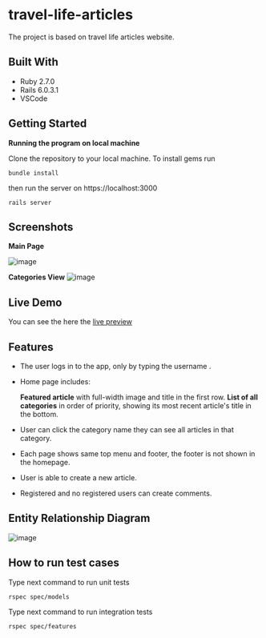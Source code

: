 # travel-life-articles

The project is based on travel life articles website. 


## Built With

* Ruby 2.7.0
* Rails 6.0.3.1
* VSCode


## Getting Started

**Running the program on local machine**

Clone the repository to your local machine.
To install gems run

    bundle install
       
then run the server on https://localhost:3000

    rails server 

## Screenshots

**Main Page**

![image](https://user-images.githubusercontent.com/5160907/82912846-29b38200-9f33-11ea-9fcc-39443fd5cce6.png)


**Categories View**
![image](https://user-images.githubusercontent.com/5160907/82913009-61222e80-9f33-11ea-8ccf-65c537505aed.png)

## Live Demo
You can see the here the [live preview](https://immense-thicket-35902.herokuapp.com/)

## Features
* The user logs in to the app, only by typing the username .
* Home page includes:
       
    **Featured article** with full-width image and title in the first row.
    **List of all categories** in order of priority, showing its most recent article's title in the bottom.

* User can click the category name they can see all articles in that category.
* Each page shows same top menu and footer, the footer is not shown in the homepage.
* User is able to create a new article.
* Registered and no registered users can create comments.

## Entity Relationship Diagram
![image](https://user-images.githubusercontent.com/5160907/82708858-e90eec80-9c44-11ea-9241-3f9144302ae1.png)


## How to run test cases

Type next command to run unit tests

    rspec spec/models

Type next command to run integration tests

    rspec spec/features
